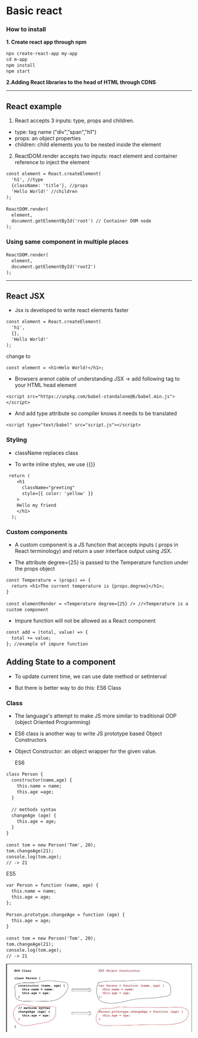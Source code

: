 # Basic react

### How to install

**1. Create react app through npm**
```
npx create-react-app my-app
cd m-app
npm install
npm start
```

**2.Adding React libraries to the head of HTML through CDNS**

---

## React example

1. React accepts 3 inputs: type, props and children. 

- type: tag name ("div","span","h1")
- props: an object properties
- children: child elements you to be nested inside the element

2. ReactDOM.render accepts two inputs: react element and container reference to inject the element


```
const element = React.createElement(
  'h1', //type
  {className: 'title'}, //props
  'Hello World!' //children
);

ReactDOM.render(
  element,
  document.getElementById('root') // Container DOM node
);
```

### Using same component in multiple places

```
ReactDOM.render(
  element,
  document.getElementById('root2')
);
```

---

## React JSX

- Jsx is developed to write react elements faster

```
const element = React.createElement(
  'h1',
  {},
  'Hello World!'
);
```

change to

```
const element = <h1>Helo World!</h1>;
```

- Browsers arenot cable of understanding JSX -> add following tag to your HTML head element

```
<script src="https://unpkg.com/babel-standalone@6/babel.min.js"></script>
```

- And add type attribute so compiler knows it needs to be translated

```
<script type="text/babel" src="script.js"></script>
```

### Styling

- className replaces class

- To write inline styles, we use {{}} 

```
 return (
    <h1
      className="greeting"
      style={{ color: 'yellow' }}
    >
    Hello my friend
    </h1>
  );
```

### Custom components

- A custom component is a JS function that accepts inputs ( props in React terminology) and return a user interface output using JSX.

- The attribute degree={25} is passed to the Temperature function under the props object

```
const Temperature = (props) => {
  return <h1>The current temperature is {props.degree}</h1>;
}

const elementRender = <Temperature degree={25} /> //<Temperature is a custom component

```

- Impure function will not  be allowed as a React component
```
const add = (total, value) => {
  total += value;
}; //example of impure function
```

## Adding State to a component

- To update current time, we can use date method or setInterval

- But there is better way to do this: ES6 Class

### Class

- The language's attempt to make JS more similar to traditional OOP (object Oriented Programming)
- ES6 class is another way to write JS prototype based Object Constructors
- Object Constructor: an object wrapper for the given value.
   
     ES6                                             
    
```                                                     
class Person {                                        
  constructor(name,age) {                            
    this.name = name;                                 
    this.age =age;
  }

  // methods syntax
  changeAge (age) {
    this.age = age;
  }
}

const tom = new Person('Tom', 20);
tom.changeAge(21);
console.log(tom.age);
// -> 21

```

ES5
```
var Person = function (name, age) {
  this.name = name;
  this.age = age;
};

Person.prototype.changeAge = function (age) {
  this.age = age;
}

const tom = new Person('Tom', 20);
tom.changeAge(21);
console.log(tom.age);
// -> 21
```
![constructors](./img/constructors.png)